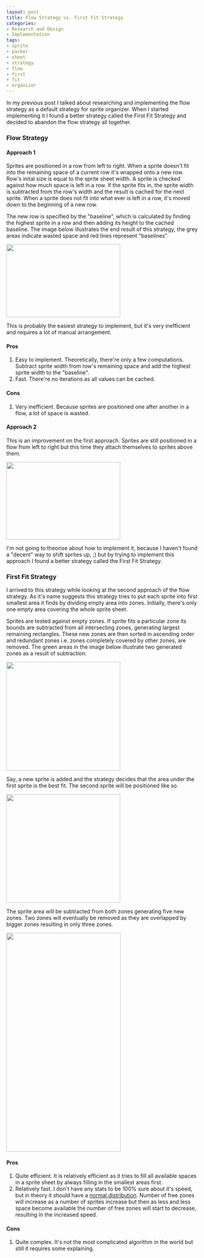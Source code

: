 ```yaml
---
layout: post
title: Flow Strategy vs. First Fit Strategy
categories:
- Research and Design
- Implementation
tags:
- sprite
- packer
- sheet
- strategy
- flow
- first
- fit
- organizer
---
```

<p>In my previous post I talked about researching and implementing the flow strategy as a default strategy for sprite organizer. When I started implementing it I found a better strategy called the First Fit Strategy and decided to abandon the flow strategy all together.</p>
<h3>Flow Strategy</h3>
<h4>Approach 1</h4>
<p>Sprites are positioned in a row from left to right. When a sprite doesn't fit into the remaining space of a current row it's wrapped onto a new row.  Row's inital size is equal to the sprite sheet width. A sprite is checked against how much space is left in a row. If the sprite fits in, the sprite width is subtracted from the row's width and the result is cached for the next sprite.  When a sprite does not fit into what ever is left in a row, it's moved down to the beginning of a new row.</p>
<p>The new row is specified by the "baseline", which is calculated by finding the highest sprite in a row and then adding its height to the cached baseline. The image below illustrates the end result of this strategy, the grey areas indicate wasted space and red lines represent "baselines".</p>
<p><a href="http://bykovskyy.com/spritepacker/blog/wp-content/uploads/2010/07/flow-strategy-approach1.png"><img class="aligncenter size-medium wp-image-407" title="flow-strategy-approach1" src="http://bykovskyy.com/spritepacker/blog/wp-content/uploads/2010/07/flow-strategy-approach1-300x192.png" alt="" width="300" height="192" /></a></p>
<p>This is probably the easiest strategy to implement, but it's very inefficient and requires a lot of manual arrangement.</p>
<h4>Pros</h4>
<ol>
<li>Easy to implement. Theoretically, there're only a few computations. Subtract sprite width from row's remaining space and add the highest sprite width to the "baseline".</li>
<li>Fast. There're no iterations as all values can be cached.</li>
</ol>
<h4>Cons</h4>
<ol>
<li>Very inefficient. Because sprites are positioned one after another in a flow, a lot of space is wasted.</li>
</ol>
<h4>Approach 2</h4>
<p>This is an improvement on the first approach. Sprites are still positioned in a flow from left to right but this time they attach themselves to sprites above them.</p>
<p><a href="http://bykovskyy.com/spritepacker/blog/wp-content/uploads/2010/07/flow-strategy-approach2.png"><img class="aligncenter size-medium wp-image-409" title="flow-strategy-approach2" src="http://bykovskyy.com/spritepacker/blog/wp-content/uploads/2010/07/flow-strategy-approach2-300x204.png" alt="" width="300" height="204" /></a></p>
<p>I'm not going to theorise about how to implement it, because I haven't found a "decent" way to shift sprites up, ;) but by trying to implement this approach I found a better strategy called the First Fit Strategy.</p>
<h3>First Fit Strategy</h3>
<p>I arrived to this strategy while looking at the second approach of the flow strategy. As it's name suggests this strategy tries to put each sprite into first smallest area it finds by dividing empty area into zones.  Initially, there's only one empty area covering the whole sprite sheet.</p>
<p>Sprites are tested against empty zones. If sprite fits a particular zone its bounds are subtracted from all intersecting zones, generating largest remaining rectangles. These new zones are then sorted in ascending order and redundant zones i.e. zones completely covered by other zones, are removed. The green areas in the image below illustrate two generated zones as a result of subtraction.</p>
<p><a href="http://bykovskyy.com/spritepacker/blog/wp-content/uploads/2010/07/first-fit-strategy-free-zones.png"><img class="aligncenter size-medium wp-image-414" title="first-fit-strategy-free-zones" src="http://bykovskyy.com/spritepacker/blog/wp-content/uploads/2010/07/first-fit-strategy-free-zones-300x286.png" alt="" width="300" height="286" /></a></p>
<p>Say, a new sprite is added and the strategy decides that the area under the first sprite is the best fit. The second sprite will be positioned like so.</p>
<p><a href="http://bykovskyy.com/spritepacker/blog/wp-content/uploads/2010/07/first-fit-strategy-free-zones2.png"><img class="aligncenter size-medium wp-image-419" title="first-fit-strategy-free-zones2" src="http://bykovskyy.com/spritepacker/blog/wp-content/uploads/2010/07/first-fit-strategy-free-zones2-300x286.png" alt="" width="300" height="286" /></a></p>
<p>The sprite area will be subtracted from both zones generating five new zones. Two zones will eventually be removed as they are overlapped by bigger zones resulting in only three zones.</p>
<p><a href="http://bykovskyy.com/spritepacker/blog/wp-content/uploads/2010/07/first-fit-strategy-free-zones32.png"><img class="aligncenter size-full wp-image-424" title="first-fit-strategy-free-zones3" src="http://bykovskyy.com/spritepacker/blog/wp-content/uploads/2010/07/first-fit-strategy-free-zones32.png" alt="" width="301" height="576" /></a></p>
<h4>Pros</h4>
<ol>
<li>Quite efficient. It is relatively efficient as it tries to fill all available spaces in a sprite sheet by always filling in the smallest areas first.</li>
<li>Relatively fast. I don't have any stats to be 100% sure about it's speed, but in theory it should have a <a href="http://en.wikipedia.org/wiki/Normal_distribution" target="_blank">normal distribution</a>. Number of free zones will increase as a number of sprites increase but then as less and less space become available the number of free zones will start to decrease, resulting in the increased speed.</li>
</ol>
<h4>Cons</h4>
<ol>
<li>Quite complex. It's not the most complicated algorithm in the world but still it requires some explaining.</li>
</ol>
